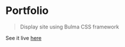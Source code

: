 # Portfolio
> Display site using Bulma CSS framework

See it live <a href="http://venablena-deploy-portfolio.surge.sh">here</a>
